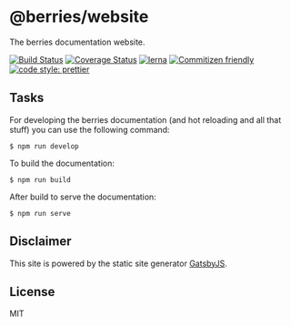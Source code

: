 # @berries/website

The berries documentation website.

[![Build Status][bsurl]][bsimg]
[![Coverage Status][csimg]][csurl]
[![lerna][lnimg]][lnurl]
[![Commitizen friendly][cfimg]][cfurl]
[![code style: prettier][ptimg]][pturl]

## Tasks

For developing the berries documentation (and hot reloading and all that stuff) you can use the following command:

```shell
$ npm run develop
```

To build the documentation:

```shell
$ npm run build
```

After build to serve the documentation:

```shell
$ npm run serve
```

## Disclaimer

This site is powered by the static site generator [GatsbyJS][gburl].

## License

MIT

[bsurl]: https://travis-ci.org/MartinHelmut/berries.svg?branch=master
[bsimg]: https://travis-ci.org/MartinHelmut/berries
[csimg]: https://coveralls.io/repos/github/MartinHelmut/berries/badge.svg?branch=master
[csurl]: https://coveralls.io/github/MartinHelmut/berries?branch=master
[lnimg]: https://img.shields.io/badge/maintained%20with-lerna-cc00ff.svg
[lnurl]: https://lernajs.io/
[cfimg]: https://img.shields.io/badge/commitizen-friendly-brightgreen.svg
[cfurl]: http://commitizen.github.io/cz-cli/
[ptimg]: https://img.shields.io/badge/code_style-prettier-ff69b4.svg
[pturl]: https://github.com/prettier/prettier
[gburl]: https://www.gatsbyjs.org/
